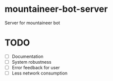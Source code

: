 # mountaineer-bot-server
Server for mountaineer bot

# TODO
- [ ] Documentation
- [ ] System robustness
- [ ] Error feedback for user
- [ ] Less network consumption
